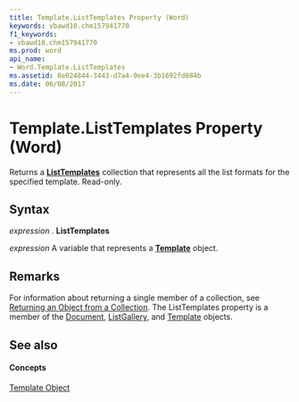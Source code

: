 ```yaml
---
title: Template.ListTemplates Property (Word)
keywords: vbawd10.chm157941770
f1_keywords:
- vbawd10.chm157941770
ms.prod: word
api_name:
- Word.Template.ListTemplates
ms.assetid: 8e024844-3443-d7a4-9ee4-3b1692fd084b
ms.date: 06/08/2017
---
```



# Template.ListTemplates Property (Word)

Returns a  **[ListTemplates](Word.listtemplates.md)** collection that represents all the list formats for the specified template. Read-only.


## Syntax

 _expression_ . **ListTemplates**

 _expression_ A variable that represents a **[Template](Word.Template.md)** object.


## Remarks

For information about returning a single member of a collection, see [Returning an Object from a Collection](http://msdn.microsoft.com/library/28f76384-f495-9640-a7c8-10ada3fac727%28Office.15%29.aspx). The ListTemplates property is a member of the [Document](Word.Document.md), [ListGallery](Word.ListGallery.md), and [Template](Word.Template.md) objects.


## See also


#### Concepts


[Template Object](Word.Template.md)

